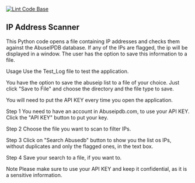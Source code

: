 [![Lint Code Base](https://github.com/JoaoAlmeida2675/abuseipscan/actions/workflows/super-linter.yml/badge.svg?branch=main&event=push)](https://github.com/JoaoAlmeida2675/abuseipscan/actions/workflows/super-linter.yml)



## IP Address Scanner

This Python code opens a file containing IP addresses and checks them against the AbuseIPDB database. If any of the IPs are flagged, the ip will be displayed in a window. The user has the option to save this information to a file.

Usage
Use the Test_Log file to test the application.

You have the option to save the abuseip list to a file of your choice. Just click "Save to File" and choose the directory and the file type to save.

You will need to put the API KEY every time you open the application.

Step 1
You need to have an account in Abuseipdb.com, to use your API KEY. Click the "API KEY" button to put your key.

Step 2
Choose the file you want to scan to filter IPs.

Step 3
Click on "Search Abusedb" button to show you the list os IPs, without duplicates and only the flagged ones, in the text box.

Step 4
Save your search to a file, if you want to.

Note
Please make sure to use your API KEY and keep it confidential, as it is a sensitive information.
